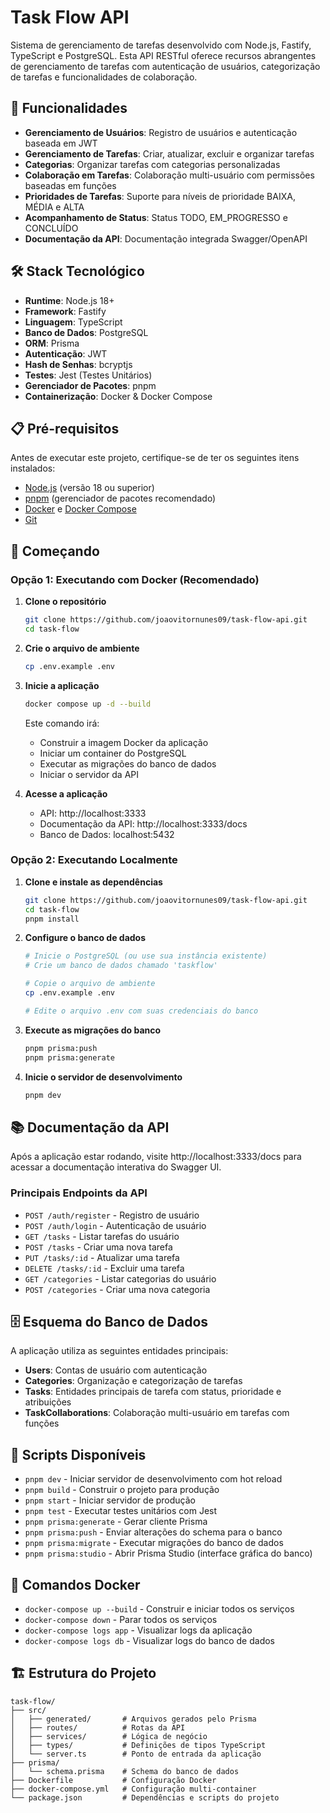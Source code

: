 # Task Flow API

Sistema de gerenciamento de tarefas desenvolvido com Node.js, Fastify, TypeScript e PostgreSQL. Esta API RESTful oferece recursos abrangentes de gerenciamento de tarefas com autenticação de usuários, categorização de tarefas e funcionalidades de colaboração.

## 🚀 Funcionalidades

- **Gerenciamento de Usuários**: Registro de usuários e autenticação baseada em JWT
- **Gerenciamento de Tarefas**: Criar, atualizar, excluir e organizar tarefas
- **Categorias**: Organizar tarefas com categorias personalizadas
- **Colaboração em Tarefas**: Colaboração multi-usuário com permissões baseadas em funções
- **Prioridades de Tarefas**: Suporte para níveis de prioridade BAIXA, MÉDIA e ALTA
- **Acompanhamento de Status**: Status TODO, EM_PROGRESSO e CONCLUÍDO
- **Documentação da API**: Documentação integrada Swagger/OpenAPI

## 🛠 Stack Tecnológico

- **Runtime**: Node.js 18+
- **Framework**: Fastify
- **Linguagem**: TypeScript
- **Banco de Dados**: PostgreSQL
- **ORM**: Prisma
- **Autenticação**: JWT
- **Hash de Senhas**: bcryptjs
- **Testes**: Jest (Testes Unitários)
- **Gerenciador de Pacotes**: pnpm
- **Containerização**: Docker & Docker Compose

## 📋 Pré-requisitos

Antes de executar este projeto, certifique-se de ter os seguintes itens instalados:

- [Node.js](https://nodejs.org/) (versão 18 ou superior)
- [pnpm](https://pnpm.io/) (gerenciador de pacotes recomendado)
- [Docker](https://www.docker.com/) e [Docker Compose](https://docs.docker.com/compose/)
- [Git](https://git-scm.com/)

## 🚀 Começando

### Opção 1: Executando com Docker (Recomendado)

1. **Clone o repositório**
   ```bash
   git clone https://github.com/joaovitornunes09/task-flow-api.git
   cd task-flow
   ```

2. **Crie o arquivo de ambiente**
   ```bash
   cp .env.example .env
   ```

3. **Inicie a aplicação**
   ```bash
   docker compose up -d --build
   ```

   Este comando irá:
   - Construir a imagem Docker da aplicação
   - Iniciar um container do PostgreSQL
   - Executar as migrações do banco de dados
   - Iniciar o servidor da API

4. **Acesse a aplicação**
   - API: http://localhost:3333
   - Documentação da API: http://localhost:3333/docs
   - Banco de Dados: localhost:5432

### Opção 2: Executando Localmente

1. **Clone e instale as dependências**
   ```bash
   git clone https://github.com/joaovitornunes09/task-flow-api.git
   cd task-flow
   pnpm install
   ```

2. **Configure o banco de dados**
   ```bash
   # Inicie o PostgreSQL (ou use sua instância existente)
   # Crie um banco de dados chamado 'taskflow'

   # Copie o arquivo de ambiente
   cp .env.example .env

   # Edite o arquivo .env com suas credenciais do banco
   ```

3. **Execute as migrações do banco**
   ```bash
   pnpm prisma:push
   pnpm prisma:generate
   ```

4. **Inicie o servidor de desenvolvimento**
   ```bash
   pnpm dev
   ```

## 📚 Documentação da API

Após a aplicação estar rodando, visite http://localhost:3333/docs para acessar a documentação interativa do Swagger UI.

### Principais Endpoints da API

- `POST /auth/register` - Registro de usuário
- `POST /auth/login` - Autenticação de usuário
- `GET /tasks` - Listar tarefas do usuário
- `POST /tasks` - Criar uma nova tarefa
- `PUT /tasks/:id` - Atualizar uma tarefa
- `DELETE /tasks/:id` - Excluir uma tarefa
- `GET /categories` - Listar categorias do usuário
- `POST /categories` - Criar uma nova categoria

## 🗄️ Esquema do Banco de Dados

A aplicação utiliza as seguintes entidades principais:

- **Users**: Contas de usuário com autenticação
- **Categories**: Organização e categorização de tarefas
- **Tasks**: Entidades principais de tarefa com status, prioridade e atribuições
- **TaskCollaborations**: Colaboração multi-usuário em tarefas com funções

## 🔧 Scripts Disponíveis

- `pnpm dev` - Iniciar servidor de desenvolvimento com hot reload
- `pnpm build` - Construir o projeto para produção
- `pnpm start` - Iniciar servidor de produção
- `pnpm test` - Executar testes unitários com Jest
- `pnpm prisma:generate` - Gerar cliente Prisma
- `pnpm prisma:push` - Enviar alterações do schema para o banco
- `pnpm prisma:migrate` - Executar migrações do banco de dados
- `pnpm prisma:studio` - Abrir Prisma Studio (interface gráfica do banco)

## 🐳 Comandos Docker

- `docker-compose up --build` - Construir e iniciar todos os serviços
- `docker-compose down` - Parar todos os serviços
- `docker-compose logs app` - Visualizar logs da aplicação
- `docker-compose logs db` - Visualizar logs do banco de dados

## 🏗️ Estrutura do Projeto

```
task-flow/
├── src/
│   ├── generated/       # Arquivos gerados pelo Prisma
│   ├── routes/          # Rotas da API
│   ├── services/        # Lógica de negócio
│   ├── types/           # Definições de tipos TypeScript
│   └── server.ts        # Ponto de entrada da aplicação
├── prisma/
│   └── schema.prisma    # Schema do banco de dados
├── Dockerfile           # Configuração Docker
├── docker-compose.yml   # Configuração multi-container
└── package.json         # Dependências e scripts do projeto
```
